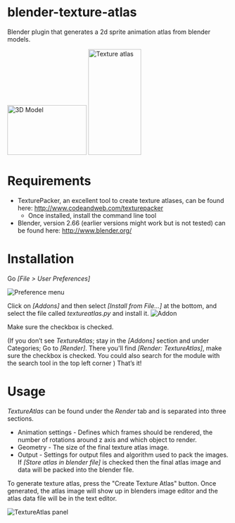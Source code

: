 blender-texture-atlas
=====================

Blender plugin that generates a 2d sprite animation atlas from blender models.

<img src="http://binarypeak.se/wp-content/uploads/2013/04/model_tp.png" alt="3D Model" width="180" height="113" />
<img src="http://binarypeak.se/wp-content/uploads/2013/04/atlas.png" alt="Texture atlas" width="120" height="240" />


Requirements
============

* TexturePacker, an excellent tool to create texture atlases, can be found here: http://www.codeandweb.com/texturepacker
    * Once installed, install the command line tool
* Blender, version 2.66 (earlier versions might work but is not tested) can be found here: http://www.blender.org/


Installation
============
Go _[File > User Preferences]_

<img src="http://binarypeak.se/wp-content/uploads/2013/04/blender_menu.png" alt="Preference menu" />

Click on _[Addons]_ and then select _[Install from File...]_ at the bottom, and select the file called _textureatlas.py_ and install it.
<img src="http://binarypeak.se/wp-content/uploads/2013/04/userprefs_addon_tp.png" alt="Addon" />

Make sure the checkbox is checked.

(If you don’t see _TextureAtlas_; stay in the _[Addons]_ section and under Categories; Go to _[Render]_. There you'll find _[Render: TextureAtlas]_, make sure the checkbox is checked. You could also search for the module with the search tool in the top left corner )
That’s it!

Usage
=====

*TextureAtlas* can be found under the *Render* tab and is separated into three sections.

* Animation settings - Defines which frames should be rendered, the number of rotations around z axis and which object to render.
* Geometry - The size of the final texture atlas image.
* Output - Settings for output files and algorithm used to pack the images. If *[Store atlas in blender file]* is checked then the final atlas image and data will be packed into the blender file.

To generate texture atlas, press the "Create Texture Atlas" button. Once generated, the atlas image will show up in blenders image editor and the atlas data file will be in the text editor.

<img src="http://binarypeak.se/wp-content/uploads/2013/04/renderpanel_tp.png" alt="TextureAtlas panel" >

